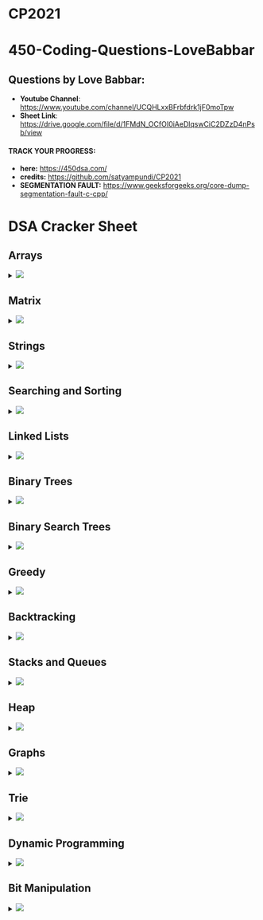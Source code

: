 # CP2021
# 450-Coding-Questions-LoveBabbar

## Questions by Love Babbar: 
- **Youtube Channel**: https://www.youtube.com/channel/UCQHLxxBFrbfdrk1jF0moTpw 
- **Sheet Link**: https://drive.google.com/file/d/1FMdN_OCfOI0iAeDlqswCiC2DZzD4nPsb/view

<!--
<h2 id="index">Index :</h2>
<ol>
    <li><a href="#array"> Arrays</a></li>
    <li><a href="#matrix"> Matrix</a></li>
    <li><a href="#string"> Strings</a></li>
    <li><a href="#sns"> Searching & Sorting</a></li>
    <li><a href="#linkedlist"> LinkedList</a></li>
    <li><a href="#binarytrees"> Binary Trees</a></li>
    <li><a href="#bst"> Binary Search Trees</a></li>
    <li><a href="#greedy"> Greedy</a></li>
    <li><a href="#backtracking"> BackTracking</a></li>
    <li><a href="#snq"> Stacks & Queues</a></li>
    <li><a href="#heap"> Heap</a></li>
    <li><a href="#graph"> Graph</a></li>
    <li><a href="#trie"> Trie</a></li>
    <li><a href="#dp"> Dynamic Programming</a></li>
    <li><a href="#bm"> Bit Manipulation</a></li>
</ol>

` Recommended: Please solve it on “PRACTICE ” first, before moving on to the solution. `

-->

#### TRACK YOUR PROGRESS: 
- **here:** https://450dsa.com/
- **credits:** https://github.com/satyampundi/CP2021
- **SEGMENTATION FAULT:** https://www.geeksforgeeks.org/core-dump-segmentation-fault-c-cpp/

# DSA Cracker Sheet

## Arrays

<details>

<summary><img id="array" src="https://img.shields.io/badge/Arrays-35-brightgreen?style=for-the-badge"></summary>


| Topic:              | Problem                                                                                              | Solutions        |
|:-------------------:|------------------------------------------------------------------------------------------------------|:----------------:|
| Array               | [Reverse the array](https://www.geeksforgeeks.org/write-a-program-to-reverse-an-array-or-string/)    |<a href="https://github.com/satyampundi/CP2021/blob/main/rev_arr.cpp"><img src="https://img.shields.io/badge/Solution-green"></a>|
| Array               | Find the maximum and minimum element in an array                                                     | <a href="https://github.com/satyampundi/CP2021/blob/main/find_Min_and_Max.cpp"><img src="https://img.shields.io/badge/Solution-green"></a>|
| Array               | Find the "Kth" max and min element of an array                                                       | <a href="https://github.com/satyampundi/CP2021/blob/main/KthSmallAndLarge.cpp"><img src="https://img.shields.io/badge/Solution-green"></a>      |
| Array               | Given an array which consists of only 0, 1 and 2. Sort the array without using any sorting algo      | <a href="https://github.com/satyampundi/CP2021/blob/main/0%2C1%2C2%20arr_Sort.cpp"><img src="https://img.shields.io/badge/Solution-green"></a>   |
| Array               | Move all the negative elements to one side of the array                                              | <a href="https://github.com/satyampundi/CP2021/blob/main/inPlaceMovAllNeg.cpp"><img src="https://img.shields.io/badge/Solution-green"> </a>    |
| Array               | Find the Union and Intersection of the two sorted arrays.                                            | <a
 href="https://github.com/satyampundi/CP2021/blob/main/intersection.cpp"><img src="https://img.shields.io/badge/Solution-green"> </a>    |
| Array               | Write a program to cyclically rotate an array by one.                                                |  <a
 href="https://github.com/satyampundi/CP2021/blob/main/leftAndRightRotate.cpp"><img src="https://img.shields.io/badge/Solution-green"> </a>     |
| Array               | find Largest sum contiguous Subarray [V. IMP]                                                        | <->              |
| Array               | Minimise the maximum difference between heights [V.IMP]                                              | <->              |
| Array               | Minimum no. of Jumps to reach end of an array                                                        | <->              |
| Array               | find duplicate in an array of N+1 Integers                                                           | <->              |
| Array               | Merge 2 sorted arrays without using Extra space.                                                     | <->              |
| Array               | Kadane's Algo [V.V.V.V.V IMP]                                                                        | <->              |
| Array               | Merge Intervals                                                                                      | <->              |
| Array               | Next Permutation                                                                                     | <->              |
| Array               | Count Inversion                                                                                      | <->              |
| Array               | Best time to buy and Sell stock                                                                      | <->              |
| Array               | find all pairs on integer array whose sum is equal to given number                                   | <->              |
| Array               | find common elements In 3 sorted arrays                                                              | <->              |
| Array               | Rearrange the array in alternating positive and negative items with O(1) extra space                 | <->              |
| Array               | Find if there is any subarray with sum equal to 0                                                    | <->              |
| Array               | Find factorial of a large number                                                                     | <->              |
| Array               | find maximum product subarray                                                                        | <->              |
| Array               | Find longest coinsecutive subsequence                                                                | <->              |
| Array               | Given an array of size n and a number k, fin all elements that appear more than " n/k " times.       | <->              |
| Array               | Maximum profit by buying and selling a share atmost twice                                            | <->              |
| Array               | Find whether an array is a subset of another array                                                   | <->              |
| Array               | Find the triplet that sum to a given value                                                           | <->              |
| Array               | Trapping Rain water problem                                                                          | <->              |
| Array               | Chocolate Distribution problem                                                                       | <->              |
| Array               | Smallest Subarray with sum greater than a given value                                                | <->              |
| Array               | Three way partitioning of an array around a given value                                              | <->              |
| Array               | Minimum swaps required bring elements less equal K together                                          | <->              |
| Array               | Minimum no. of operations required to make an array palindrome                                       | <->              |
| Array               | Median of 2 sorted arrays of equal size                                                              | <->              |
| Array               | Median of 2 sorted arrays of different size                                                          | <->              |

</details>

## Matrix

<details>

<summary><img id="matrix" src="https://img.shields.io/badge/Matrix-10-yellow?style=for-the-badge"></summary>

| Topic:              | Problem                                                                                              | Solutions        |
|:-------------------:|------------------------------------------------------------------------------------------------------|:----------------:|
| Matrix              | Spiral traversal on a Matrix                                                                         | <->              |
| Matrix              | Search an element in a matriix                                                                       | <->              |
| Matrix              | Find median in a row wise sorted matrix                                                              | <->              |
| Matrix              | Find row with maximum no. of 1's                                                                     | <->              |
| Matrix              | Print elements in sorted order using row-column wise sorted matrix                                   | <->              |
| Matrix              | Maximum size rectangle                                                                               | <->              |
| Matrix              | Find a specific pair in matrix                                                                       | <->              |
| Matrix              | Rotate matrix by 90 degrees                                                                          | <->              |
| Matrix              | Kth smallest element in a row-cpumn wise sorted matrix                                               | <->              |
| Matrix              | Common elements in all rows of a given matrix                                                        | <->              |

</details>

## Strings

<details>

<summary><img id="string" src="https://img.shields.io/badge/String-42-orange?style=for-the-badge"></summary>

| Topic:              | Problem                                                                                              | Solutions        |
|:-------------------:|------------------------------------------------------------------------------------------------------|:----------------:|
| String              | Reverse a String                                                                                     | <->              |
| String              | Check whether a String is Palindrome or not                                                          | <->              |
| String              | Find Duplicate characters in a string                                                                | <->              |
| String              | Why strings are immutable in Java?                                                                   | <->              |
| String              | Write a Code to check whether one string is a rotation of another                                    | <->              |
| String              | Write a Program to check whether a string is a valid shuffle of two strings or not                   | <->              |
| String              | Count and Say problem                                                                                | <->              |
| String              | Write a program to find the longest Palindrome in a string.[ Longest palindromic Substring]          | <->              |
| String              | Find Longest Recurring Subsequence in String                                                         | <->              |
| String              | Print all Subsequences of a string.                                                                  | <->              |
| String              | Print all the permutations of the given string                                                       | <->              |
| String              | Split the Binary string into two substring with equal 0’s and 1’s                                    | <->              |
| String              | Word Wrap Problem [VERY IMP].                                                                        | <->              |
| String              | EDIT Distance [Very Imp]                                                                             | <->              |
| String              | Find next greater number with same set of digits. [Very Very IMP]                                    | <->              |
| String              | Balanced Parenthesis problem.[Imp]                                                                   | <->              |
| String              | Word break Problem[ Very Imp]                                                                        | <->              |
| String              | Rabin Karp Algo                                                                                      | <->              |
| String              | KMP Algo                                                                                             | <->              |
| String              | Convert a Sentence into its equivalent mobile numeric keypad sequence.                               | <->              |
| String              | Minimum number of bracket reversals needed to make an expression balanced.                           | <->              |
| String              | Count All Palindromic Subsequence in a given String.                                                 | <->              |
| String              | Count of number of given string in 2D character array                                                | <->              |
| String              | Search a Word in a 2D Grid of characters.                                                            | <->              |
| String              | Boyer Moore Algorithm for Pattern Searching.                                                         | <->              |
| String              | Converting Roman Numerals to Decimal                                                                 | <->              |
| String              | Longest Common Prefix                                                                                | <->              |
| String              | Number of flips to make binary string alternate                                                      | <->              |
| String              | Find the first repeated word in string.                                                              | <->              |
| String              | Minimum number of swaps for bracket balancing.                                                       | <->              |
| String              | Find the longest common subsequence between two strings.                                             | <->              |
| String              | Program to generate all possible valid IP addresses from given  string.                              | <->              |
| String              | Write a program tofind the smallest window that contains all characters of string itself.            | <->              |
| String              | Rearrange characters in a string such that no two adjacent are same                                  | <->              |
| String              | Minimum characters to be added at front to make string palindrome                                    | <->              |
| String              | Given a sequence of words, print all anagrams together                                               | <->              |
| String              | Find the smallest window in a string containing all characters of another string                     | <->              |
| String              | Recursively remove all adjacent duplicates                                                           | <->              |
| String              | String matching where one string contains wildcard characters                                        | <->              |
| String              | Function to find Number of customers who could not get a computer                                    | <->              |
| String              | Transform One String to Another using Minimum Number of Given Operation                              | <->              |
| String              | Check if two given strings are isomorphic to each other                                              | <->              |
| String              | Recursively print all sentences that can be formed from list of word lists                           | <->              |

</details>

## Searching and Sorting

<details>

<summary><img id="sns" src="https://img.shields.io/badge/Searching_&_Sorting-36-red?style=for-the-badge"></summary>

| Topic:              | Problem                                                                                              | Solutions        |
|:-------------------:|------------------------------------------------------------------------------------------------------|:----------------:|
| Searching & Sorting | Find first and last positions of an element in a sorted array                                        | <->              |
| Searching & Sorting | Find a Fixed Point (Value equal to index) in a given array                                           | <->              |
| Searching & Sorting | Search in a rotated sorted array                                                                     | <->              |
| Searching & Sorting | square root of an integer                                                                            | <->              |
| Searching & Sorting | Maximum and minimum of an array using minimum number of comparisons                                  | <->              |
| Searching & Sorting | Optimum location of point to minimize total distance                                                 | <->              |
| Searching & Sorting | Find the repeating and the missing                                                                   | <->              |
| Searching & Sorting | find majority element                                                                                | <->              |
| Searching & Sorting | Searching in an array where adjacent differ by at most k                                             | <->              |
| Searching & Sorting | find a pair with a given difference                                                                  | <->              |
| Searching & Sorting | find four elements that sum to a given value                                                         | <->              |
| Searching & Sorting | maximum sum such that no 2 elements are adjacent                                                     | <->              |
| Searching & Sorting | Count triplet with sum smaller than a given value                                                    | <->              |
| Searching & Sorting | merge 2 sorted arrays                                                                                | <->              |
| Searching & Sorting | print all subarrays with 0 sum                                                                       | <->              |
| Searching & Sorting | Product array Puzzle                                                                                 | <->              |
| Searching & Sorting | Sort array according to count of set bits                                                            | <->              |
| Searching & Sorting | minimum no. of swaps required to sort the array                                                      | <->              |
| Searching & Sorting | Bishu and Soldiers                                                                                   | <->              |
| Searching & Sorting | Rasta and Kheshtak                                                                                   | <->              |
| Searching & Sorting | Kth smallest number again                                                                            | <->              |
| Searching & Sorting | Find pivot element in a sorted array                                                                 | <->              |
| Searching & Sorting | K-th Element of Two Sorted Arrays                                                                    | <->              |
| Searching & Sorting | Aggressive cows                                                                                      | <->              |
| Searching & Sorting | Book Allocation Problem                                                                              | <->              |
| Searching & Sorting | EKOSPOJ:                                                                                             | <->              |
| Searching & Sorting | Job Scheduling Algo                                                                                  | <->              |
| Searching & Sorting | Missing Number in AP                                                                                 | <->              |
| Searching & Sorting | Smallest number with atleastn trailing zeroes infactorial                                            | <->              |
| Searching & Sorting | Painters Partition Problem:                                                                          | <->              |
| Searching & Sorting | ROTI-Prata SPOJ                                                                                      | <->              |
| Searching & Sorting | DoubleHelix SPOJ                                                                                     | <->              |
| Searching & Sorting | Subset Sums                                                                                          | <->              |
| Searching & Sorting | Findthe inversion count                                                                              | <->              |
| Searching & Sorting | Implement Merge-sort in-place                                                                        | <->              |
| Searching & Sorting | Partitioning and Sorting Arrays with Many Repeated Entries                                           | <->              |

</details>

## Linked Lists

<details>

<summary><img id="linkedlist" src="https://img.shields.io/badge/Linked_List-36-blue?style=for-the-badge"></summary>

| Topic:              | Problem                                                                                              | Solutions        |
|:-------------------:|------------------------------------------------------------------------------------------------------|:----------------:|
| LinkedList          | Write a Program to reverse the Linked List. (Both Iterative and recursive)                           | <->              |
| LinkedList          | Reverse a Linked List in group of Given Size. [Very Imp]                                             | <->              |
| LinkedList          | Write a program to Detect loop in a linked list.                                                     | <->              |
| LinkedList          | Write a program to Delete loop in a linked list.                                                     | <->              |
| LinkedList          | Find the starting point of the loop.                                                                 | <->              |
| LinkedList          | Remove Duplicates in a sorted Linked List.                                                           | <->              |
| LinkedList          | Remove Duplicates in a Un-sorted Linked List.                                                        | <->              |
| LinkedList          | Write a Program to Move the last element to Front in a Linked List.                                  | <->              |
| LinkedList          | Add “1” to a number represented as a Linked List.                                                    | <->              |
| LinkedList          | Add two numbers represented by linked lists.                                                         | <->              |
| LinkedList          | Intersection of two Sorted Linked List.                                                              | <->              |
| LinkedList          | Intersection Point of two Linked Lists.                                                              | <->              |
| LinkedList          | Merge Sort For Linked lists.[Very Important]                                                         | <->              |
| LinkedList          | Quicksort for Linked Lists.[Very Important]                                                          | <->              |
| LinkedList          | Find the middle Element of a linked list.                                                            | <->              |
| LinkedList          | Check if a linked list is a circular linked list.                                                    | <->              |
| LinkedList          | Split a Circular linked list into two halves.                                                        | <->              |
| LinkedList          | Write a Program to check whether the Singly Linked list is a palindrome or not.                      | <->              |
| LinkedList          | Deletion from a Circular Linked List.                                                                | <->              |
| LinkedList          | Reverse a Doubly Linked list.                                                                        | <->              |
| LinkedList          | Find pairs with a given sum in a DLL.                                                                | <->              |
| LinkedList          | Count triplets in a sorted DLL whose sum is equal to given value “X”.                                | <->              |
| LinkedList          | Sort a “k”sorted Doubly Linked list.[Very IMP]                                                       | <->              |
| LinkedList          | Rotate DoublyLinked list by N nodes.                                                                 | <->              |
| LinkedList          | Rotate a Doubly Linked list in group of Given Size.[Very IMP]                                        | <->              |
| LinkedList          | Can we reverse a linked list in less than O(n) ?                                                     | <->              |
| LinkedList          | Why Quicksort is preferred for. Arrays and Merge Sort for LinkedLists ?                              | <->              |
| LinkedList          | Flatten a Linked List                                                                                | <->              |
| LinkedList          | Sort a LL of 0's, 1's and 2's                                                                        | <->              |
| LinkedList          | Clone a linked list with next and random pointer                                                     | <->              |
| LinkedList          | Merge K sorted Linked list                                                                           | <->              |
| LinkedList          | Multiply 2 no. represented by LL                                                                     | <->              |
| LinkedList          | Delete nodes which have a greater value on right side                                                | <->              |
| LinkedList          | Segregate even and odd nodes in a Linked List                                                        | <->              |
| LinkedList          | Program for n’th node from the end of a Linked List                                                  | <->              |
| LinkedList          | Find the first non-repeating character from a stream of characters                                   | <->              |

</details>

## Binary Trees

<details>

<summary><img id="binarytrees" src="https://img.shields.io/badge/Binary_Trees-35-bluevoilet?style=for-the-badge"></summary>

| Topic:              | Problem                                                                                              | Solutions        |
|:-------------------:|------------------------------------------------------------------------------------------------------|:----------------:|
| Binary Trees        | level order traversal                                                                                | <->              |
| Binary Trees        | Reverse Level Order traversal                                                                        | <->              |
| Binary Trees        | Height of a tree                                                                                     | <->              |
| Binary Trees        | Diameter of a tree                                                                                   | <->              |
| Binary Trees        | Mirror of a tree                                                                                     | <->              |
| Binary Trees        | Inorder Traversal of a tree both using recursion and Iteration                                       | <->              |
| Binary Trees        | Preorder Traversal of a tree both using recursion and Iteration                                      | <->              |
| Binary Trees        | Postorder Traversal of a tree both using recursion and Iteration                                     | <->              |
| Binary Trees        | Left View of a tree                                                                                  | <->              |
| Binary Trees        | Right View of Tree                                                                                   | <->              |
| Binary Trees        | Top View of a tree                                                                                   | <->              |
| Binary Trees        | Bottom View of a tree                                                                                | <->              |
| Binary Trees        | Zig-Zag traversal of a binary tree                                                                   | <->              |
| Binary Trees        | Check if a tree is balanced or not                                                                   | <->              |
| Binary Trees        | Diagnol Traversal of a Binary tree                                                                   | <->              |
| Binary Trees        | Boundary traversal of a Binary tree                                                                  | <->              |
| Binary Trees        | Construct Binary Tree from String with Bracket Representation                                        | <->              |
| Binary Trees        | Convert Binary tree into Doubly Linked List                                                          | <->              |
| Binary Trees        | Convert Binary tree into Sum tree                                                                    | <->              |
| Binary Trees        | Construct Binary tree from Inorder and preorder traversal                                            | <->              |
| Binary Trees        | Find minimum swaps required to convert a Binary tree into BST                                        | <->              |
| Binary Trees        | Check if Binary tree is Sum tree or not                                                              | <->              |
| Binary Trees        | Check if all leaf nodes are at same level or not                                                     | <->              |
| Binary Trees        | Check if a Binary Tree contains duplicate subtrees of size 2 or more [ IMP ]                         | <->              |
| Binary Trees        | Check if 2 trees are mirror or not                                                                   | <->              |
| Binary Trees        | Sum of Nodes on the Longest path from root to leaf node                                              | <->              |
| Binary Trees        | Check if given graph is tree or not.  [ IMP ]                                                        | <->              |
| Binary Trees        | Find Largest subtree sum in a tree                                                                   | <->              |
| Binary Trees        | Maximum Sum of nodes in Binary tree such that no two are adjacent                                    | <->              |
| Binary Trees        | Print all "K" Sum paths in a Binary tree                                                             | <->              |
| Binary Trees        | Find LCA in a Binary tree                                                                            | <->              |
| Binary Trees        | Find distance between 2 nodes in a Binary tree                                                       | <->              |
| Binary Trees        | Kth Ancestor of node in a Binary tree                                                                | <->              |
| Binary Trees        | Find all Duplicate subtrees in a Binary tree [ IMP ]                                                 | <->              |
| Binary Trees        | Tree Isomorphism Problem                                                                             | <->              |

</details>

## Binary Search Trees

<details>

<summary><img id="bst" src="https://img.shields.io/badge/Binary_Search_Trees-22-yellowgreen?style=for-the-badge"></summary>

| Topic:              | Problem                                                                                              | Solutions        |
|:-------------------:|------------------------------------------------------------------------------------------------------|:----------------:|
| Binary Search Trees | Fina a value in a BST                                                                                | <->              |
| Binary Search Trees | Deletion of a node in a BST                                                                          | <->              |
| Binary Search Trees | Find min and max value in a BST                                                                      | <->              |
| Binary Search Trees | Find inorder successor and inorder predecessor in a BST                                              | <->              |
| Binary Search Trees | Check if a tree is a BST or not                                                                      | <->              |
| Binary Search Trees | Populate Inorder successor of all nodes                                                              | <->              |
| Binary Search Trees | Find LCA  of 2 nodes in a BST                                                                        | <->              |
| Binary Search Trees | Construct BST from preorder traversal                                                                | <->              |
| Binary Search Trees | Convert Binary tree into BST                                                                         | <->              |
| Binary Search Trees | Convert a normal BST into a Balanced BST                                                             | <->              |
| Binary Search Trees | Merge two BST [ V.V.V>IMP ]                                                                          | <->              |
| Binary Search Trees | Find Kth largest element in a BST                                                                    | <->              |
| Binary Search Trees | Find Kth smallest element in a BST                                                                   | <->              |
| Binary Search Trees | Count pairs from 2 BST whose sum is equal to given value "X"                                         | <->              |
| Binary Search Trees | Find the median of BST in O(n) time and O(1) space                                                   | <->              |
| Binary Search Trees | Count BST ndoes that lie in a given range                                                            | <->              |
| Binary Search Trees | Replace every element with the least greater element on its right                                    | <->              |
| Binary Search Trees | Given "n" appointments, find the conflicting appointments                                            | <->              |
| Binary Search Trees | Check preorder is valid or not                                                                       | <->              |
| Binary Search Trees | Check whether BST contains Dead end                                                                  | <->              |
| Binary Search Trees | Largest BST in a Binary Tree [ V.V.V.V.V IMP ]                                                       | <->              |
| Binary Search Trees | Flatten BST to sorted list                                                                           | <->              |

</details>

## Greedy

<details>

<summary><img id="greedy" src="https://img.shields.io/badge/Greedy-35-green?style=for-the-badge"> </summary>

| Topic:              | Problem                                                                                              | Solutions        |
|:-------------------:|------------------------------------------------------------------------------------------------------|:----------------:|
| Greedy              | Activity Selection Problem                                                                           | <->              |
| Greedy              | Job SequencingProblem                                                                                | <->              |
| Greedy              | Huffman Coding                                                                                       | <->              |
| Greedy              | Water Connection Problem                                                                             | <->              |
| Greedy              | Fractional Knapsack Problem                                                                          | <->              |
| Greedy              | Greedy Algorithm to find Minimum number of Coins                                                     | <->              |
| Greedy              | Maximum trains for which stoppage can be provided                                                    | <->              |
| Greedy              | Minimum Platforms Problem                                                                            | <->              |
| Greedy              | Buy Maximum Stocks if i stocks can be bought on i-th day                                             | <->              |
| Greedy              | Find the minimum and maximum amount to buy all N candies                                             | <->              |
| Greedy              | Minimize Cash Flow among a given set of friends who have borrowed money from each other              | <->              |
| Greedy              | Minimum Cost to cut a board into squares                                                             | <->              |
| Greedy              | Check if it is possible to survive on Island                                                         | <->              |
| Greedy              | Find maximum meetings in one room                                                                    | <->              |
| Greedy              | Maximum product subset of an array                                                                   | <->              |
| Greedy              | Maximize array sum after K negations                                                                 | <->              |
| Greedy              | Maximize the sum of arr[i]*i                                                                         | <->              |
| Greedy              | Maximum sum of absolute difference of an array                                                       | <->              |
| Greedy              | Maximize sum of consecutive differences in a circular array                                          | <->              |
| Greedy              | Minimum sum of absolute difference of pairs of two arrays                                            | <->              |
| Greedy              | Program for Shortest Job First (or SJF) CPU Scheduling                                               | <->              |
| Greedy              | Program for Least Recently Used (LRU) Page Replacement algorithm                                     | <->              |
| Greedy              | Smallest subset with sum greater than all other elements                                             | <->              |
| Greedy              | Chocolate Distribution Problem                                                                       | <->              |
| Greedy              | DEFKIN -Defense of a Kingdom                                                                         | <->              |
| Greedy              | DIEHARD -DIE HARD                                                                                    | <->              |
| Greedy              | GERGOVIA -Wine trading in Gergovia                                                                   | <->              |
| Greedy              | Picking Up Chicks                                                                                    | <->              |
| Greedy              | CHOCOLA –Chocolate                                                                                   | <->              |
| Greedy              | ARRANGE -Arranging Amplifiers                                                                        | <->              |
| Greedy              | K Centers Problem                                                                                    | <->              |
| Greedy              | Minimum Cost of ropes                                                                                | <->              |
| Greedy              | Find smallest number with given number of digits and sum of digits                                   | <->              |
| Greedy              | Rearrange characters in a string such that no two adjacent are same                                  | <->              |
| Greedy              | Find maximum sum possible equal sum of three stacks                                                  | <->              |

</details>

## Backtracking

<details>

<summary><img id="backtracking" src="https://img.shields.io/badge/Back_Tracking-19-yellow?style=for-the-badge"> </summary>

| Topic:              | Problem                                                                                              | Solutions        |
|:-------------------:|------------------------------------------------------------------------------------------------------|:----------------:|
| BackTracking        | Rat in a maze Problem                                                                                | <->              |
| BackTracking        | Printing all solutions in N-Queen Problem                                                            | <->              |
| BackTracking        | Word Break Problem using Backtracking                                                                | <->              |
| BackTracking        | Remove Invalid Parentheses                                                                           | <->              |
| BackTracking        | Sudoku Solver                                                                                        | <->              |
| BackTracking        | m Coloring Problem                                                                                   | <->              |
| BackTracking        | Print all palindromic partitions of a string                                                         | <->              |
| BackTracking        | Subset Sum Problem                                                                                   | <->              |
| BackTracking        | The Knight’s tour problem                                                                            | <->              |
| BackTracking        | Tug of War                                                                                           | <->              |
| BackTracking        | Find shortest safe route in a path with landmines                                                    | <->              |
| BackTracking        | Combinational Sum                                                                                    | <->              |
| BackTracking        | Find Maximum number possible by doing at-most K swaps                                                | <->              |
| BackTracking        | Print all permutations of a string                                                                   | <->              |
| BackTracking        | Find if there is a path of more than k length from a source                                          | <->              |
| BackTracking        | Longest Possible Route in a Matrix with Hurdles                                                      | <->              |
| BackTracking        | Print all possible paths from top left to bottom right of a mXn matrix                               | <->              |
| BackTracking        | Partition of a set intoK subsets with equal sum                                                      | <->              |
| BackTracking        | Find the K-th Permutation Sequence of first N natural numbers                                        | <->              |

</details>

## Stacks and Queues

<details>

<summary><img id="snq" src="https://img.shields.io/badge/Stacks_&_Queues-38-red?style=for-the-badge"> </summary>

| Topic:              | Problem                                                                                              | Solutions        |
|:-------------------:|------------------------------------------------------------------------------------------------------|:----------------:|
| Stacks & Queues     | Implement Stack from Scratch                                                                         | <->              |
| Stacks & Queues     | Implement Queue from Scratch                                                                         | <->              |
| Stacks & Queues     | Implement 2 stack in an array                                                                        | <->              |
| Stacks & Queues     | find the middle element of a stack                                                                   | <->              |
| Stacks & Queues     | Implement "N" stacks in an Array                                                                     | <->              |
| Stacks & Queues     | Check the expression has valid or Balanced parenthesis or not.                                       | <->              |
| Stacks & Queues     | Reverse a String using Stack                                                                         | <->              |
| Stacks & Queues     | Design a Stack that supports getMin() in O(1) time and O(1) extra space.                             | <->              |
| Stacks & Queues     | Find the next Greater element                                                                        | <->              |
| Stacks & Queues     | The celebrity Problem                                                                                | <->              |
| Stacks & Queues     | Arithmetic Expression evaluation                                                                     | <->              |
| Stacks & Queues     | Evaluation of Postfix expression                                                                     | <->              |
| Stacks & Queues     | Implement a method to insert an element at its bottom without using any other data structure.        | <->              |
| Stacks & Queues     | Reverse a stack using recursion                                                                      | <->              |
| Stacks & Queues     | Sort a Stack using recursion                                                                         | <->              |
| Stacks & Queues     | Merge Overlapping Intervals                                                                          | <->              |
| Stacks & Queues     | Largest rectangular Area in Histogram                                                                | <->              |
| Stacks & Queues     | Length of the Longest Valid Substring                                                                | <->              |
| Stacks & Queues     | Expression contains redundant bracket or not                                                         | <->              |
| Stacks & Queues     | Implement Stack using Queue                                                                          | <->              |
| Stacks & Queues     | Implement Stack using Deque                                                                          | <->              |
| Stacks & Queues     | Stack Permutations (Check if an array is stack permutation of other)                                 | <->              |
| Stacks & Queues     | Implement Queue using Stack                                                                          | <->              |
| Stacks & Queues     | Implement "n" queue in an array                                                                      | <->              |
| Stacks & Queues     | Implement a Circular queue                                                                           | <->              |
| Stacks & Queues     | LRU Cache Implementationa                                                                            | <->              |
| Stacks & Queues     | Reverse a Queue using recursion                                                                      | <->              |
| Stacks & Queues     | Reverse the first “K” elements of a queue                                                            | <->              |
| Stacks & Queues     | Interleave the first half of the queue with second half                                              | <->              |
| Stacks & Queues     | Find the first circular tour that visits all Petrol Pumps                                            | <->              |
| Stacks & Queues     | Minimum time required to rot all oranges                                                             | <->              |
| Stacks & Queues     | Distance of nearest cell having 1 in a binary matrix                                                 | <->              |
| Stacks & Queues     | First negative integer in every window of size “k”                                                   | <->              |
| Stacks & Queues     | Check if all levels of two trees are anagrams or not.                                                | <->              |
| Stacks & Queues     | Sum of minimum and maximum elements of all subarrays of size “k”.                                    | <->              |
| Stacks & Queues     | Minimum sum of squares of character counts in a given string after removing “k” characters.          | <->              |
| Stacks & Queues     | Queue based approach or first non-repeating character in a stream.                                   | <->              |
| Stacks & Queues     | Next Smaller Element                                                                                 | <->              |

</details>

## Heap

<details>

<summary><img id="heap" src="https://img.shields.io/badge/Heap-18-orange?style=for-the-badge"></summary>

| Topic:              | Problem                                                                                              | Solutions        |
|:-------------------:|------------------------------------------------------------------------------------------------------|:----------------:|
| Heap                | Implement a Maxheap/MinHeap using arrays and recursion.                                              | <->              |
| Heap                | Sort an Array using heap. (HeapSort)                                                                 | <->              |
| Heap                | Maximum of all subarrays of size k.                                                                  | <->              |
| Heap                | “k” largest element in an array                                                                      | <->              |
| Heap                | Kth smallest and largest element in an unsorted array                                                | <->              |
| Heap                | Merge “K” sorted arrays. [ IMP ]                                                                     | <->              |
| Heap                | Merge 2 Binary Max Heaps                                                                             | <->              |
| Heap                | Kth largest sum continuous subarrays                                                                 | <->              |
| Heap                | Leetcode- reorganize strings                                                                         | <->              |
| Heap                | Merge “K” Sorted Linked Lists [V.IMP]                                                                | <->              |
| Heap                | Smallest range in “K” Lists                                                                          | <->              |
| Heap                | Median in a stream of Integers                                                                       | <->              |
| Heap                | Check if a Binary Tree is Heap                                                                       | <->              |
| Heap                | Connect “n” ropes with minimum cost                                                                  | <->              |
| Heap                | Convert BST to Min Heap                                                                              | <->              |
| Heap                | Convert min heap to max heap                                                                         | <->              |
| Heap                | Rearrange characters in a string such that no two adjacent are same.                                 | <->              |
| Heap                | Minimum sum of two numbers formed from digits of an array                                            | <->              |

</details>

## Graphs

<details>

<summary><img id="graph" src="https://img.shields.io/badge/Graph-44-orange?style=for-the-badge"></summary>

| Topic:              | Problem                                                                                              | Solutions        |
|:-------------------:|------------------------------------------------------------------------------------------------------|:----------------:|
| Graph               | Create a Graph, print it                                                                             | <->              |
| Graph               | Implement BFS algorithm                                                                              | <->              |
| Graph               | Implement DFS Algo                                                                                   | <->              |
| Graph               | Detect Cycle in Directed Graph using BFS/DFS Algo                                                    | <->              |
| Graph               | Detect Cycle in UnDirected Graph using BFS/DFS Algo                                                  | <->              |
| Graph               | Search in a Maze                                                                                     | <->              |
| Graph               | Minimum Step by Knight                                                                               | <->              |
| Graph               | flood fill algo                                                                                      | <->              |
| Graph               | Clone a graph                                                                                        | <->              |
| Graph               | Making wired Connections                                                                             | <->              |
| Graph               | word Ladder                                                                                          | <->              |
| Graph               | Dijkstra algo                                                                                        | <->              |
| Graph               | Implement Topological Sort                                                                           | <->              |
| Graph               | Minimum time taken by each job to be completed given by a Directed Acyclic Graph                     | <->              |
| Graph               | Find whether it is possible to finish all tasks or not from given dependencies                       | <->              |
| Graph               | Find the no. of Isalnds                                                                              | <->              |
| Graph               | Given a sorted Dictionary of an Alien Language, find order of characters                             | <->              |
| Graph               | Implement Kruksal’sAlgorithm                                                                         | <->              |
| Graph               | Implement Prim’s Algorithm                                                                           | <->              |
| Graph               | Total no. of Spanning tree in a graph                                                                | <->              |
| Graph               | Implement Bellman Ford Algorithm                                                                     | <->              |
| Graph               | Implement Floyd warshallAlgorithm                                                                    | <->              |
| Graph               | Travelling Salesman Problem                                                                          | <->              |
| Graph               | Graph ColouringProblem                                                                               | <->              |
| Graph               | Snake and Ladders Problem                                                                            | <->              |
| Graph               | Find bridge in a graph                                                                               | <->              |
| Graph               | Count Strongly connected Components(Kosaraju Algo)                                                   | <->              |
| Graph               | Check whether a graph is Bipartite or Not                                                            | <->              |
| Graph               | Detect Negative cycle in a graph                                                                     | <->              |
| Graph               | Longest path in a Directed Acyclic Graph                                                             | <->              |
| Graph               | Journey to the Moon                                                                                  | <->              |
| Graph               | Cheapest Flights Within K Stops                                                                      | <->              |
| Graph               | Oliver and the Game                                                                                  | <->              |
| Graph               | Water Jug problem using BFS                                                                          | <->              |
| Graph               | Water Jug problem using BFS                                                                          | <->              |
| Graph               | Find if there is a path of more thank length from a source                                           | <->              |
| Graph               | M-ColouringProblem                                                                                   | <->              |
| Graph               | Minimum edges to reverse o make path from source to destination                                      | <->              |
| Graph               | Paths to travel each nodes using each edge(Seven Bridges)                                            | <->              |
| Graph               | Vertex Cover Problem                                                                                 | <->              |
| Graph               | Chinese Postman or Route Inspection                                                                  | <->              |
| Graph               | Number of Triangles in a Directed and Undirected Graph                                               | <->              |
| Graph               | Minimise the cashflow among a given set of friends who have borrowed money from each other           | <->              |
| Graph               | Two Clique Problem                                                                                   | <->              |

</details>

## Trie

<details>

<summary><img id="trie" src="https://img.shields.io/badge/Trie-06-blue?style=for-the-badge"></summary>

| Topic:              | Problem                                                                                              | Solutions        |
|:-------------------:|------------------------------------------------------------------------------------------------------|:----------------:|
| Trie                | Construct a trie from scratch                                                                        | <->              |
| Trie                | Find shortest unique prefix for every word in a given list                                           | <->              |
| Trie                | Word Break Problem \| (Trie solution)                                                                | <->              |
| Trie                | Given a sequence of words, print all anagrams together                                               | <->              |
| Trie                | Implement a Phone Directory                                                                          | <->              |
| Trie                | Print unique rows in a given boolean matrix                                                          | <->              |

</details>

## Dynamic Programming

<details>

<summary><img id="dp" src="https://img.shields.io/badge/ Dynamic_Programming-60-ff69b4?style=for-the-badge"></summary>

| Topic:              | Problem                                                                                              | Solutions        |
|:-------------------:|------------------------------------------------------------------------------------------------------|:----------------:|
| Dynamic Programming | Coin ChangeProblem                                                                                   | <->              |
| Dynamic Programming | Knapsack Problem                                                                                     | <->              |
| Dynamic Programming | Binomial CoefficientProblem                                                                          | <->              |
| Dynamic Programming | Permutation CoefficientProblem                                                                       | <->              |
| Dynamic Programming | Program for nth Catalan Number                                                                       | <->              |
| Dynamic Programming | Matrix Chain Multiplication                                                                          | <->              |
| Dynamic Programming | Edit Distance                                                                                        | <->              |
| Dynamic Programming | Subset Sum Problem                                                                                   | <->              |
| Dynamic Programming | Friends Pairing Problem                                                                              | <->              |
| Dynamic Programming | Gold Mine Problem                                                                                    | <->              |
| Dynamic Programming | Assembly Line SchedulingProblem                                                                      | <->              |
| Dynamic Programming | Painting the Fenceproblem                                                                            | <->              |
| Dynamic Programming | Maximize The Cut Segments                                                                            | <->              |
| Dynamic Programming | Longest Common Subsequence                                                                           | <->              |
| Dynamic Programming | Longest Repeated Subsequence                                                                         | <->              |
| Dynamic Programming | Longest Increasing Subsequence                                                                       | <->              |
| Dynamic Programming | Space Optimized Solution of LCS                                                                      | <->              |
| Dynamic Programming | LCS (Longest Common Subsequence) of three strings                                                    | <->              |
| Dynamic Programming | Maximum Sum Increasing Subsequence                                                                   | <->              |
| Dynamic Programming | Count all subsequences having product less than K                                                    | <->              |
| Dynamic Programming | Longest subsequence such that difference between adjacent is one                                     | <->              |
| Dynamic Programming | Maximum subsequence sum such that no three are consecutive                                           | <->              |
| Dynamic Programming | Egg Dropping Problem                                                                                 | <->              |
| Dynamic Programming | Maximum Length Chain of Pairs                                                                        | <->              |
| Dynamic Programming | Maximum size square sub-matrix with all 1s                                                           | <->              |
| Dynamic Programming | Maximum sum of pairs with specific difference                                                        | <->              |
| Dynamic Programming | Min Cost PathProblem                                                                                 | <->              |
| Dynamic Programming | Maximum difference of zeros and ones in binary string                                                | <->              |
| Dynamic Programming | Minimum number of jumps to reach end                                                                 | <->              |
| Dynamic Programming | Minimum cost to fill given weight in a bag                                                           | <->              |
| Dynamic Programming | Minimum removals from array to make max –min <= K                                                    | <->              |
| Dynamic Programming | Longest Common Substring                                                                             | <->              |
| Dynamic Programming | Count number of ways to reacha given score in a game                                                 | <->              |
| Dynamic Programming | Count Balanced Binary Trees of Height h                                                              | <->              |
| Dynamic Programming | LargestSum Contiguous Subarray [V>V>V>V IMP ]                                                        | <->              |
| Dynamic Programming | Smallest sum contiguous subarray                                                                     | <->              |
| Dynamic Programming | Unbounded Knapsack (Repetition of items allowed)                                                     | <->              |
| Dynamic Programming | Word Break Problem                                                                                   | <->              |
| Dynamic Programming | Largest Independent Set Problem                                                                      | <->              |
| Dynamic Programming | Partition problem                                                                                    | <->              |
| Dynamic Programming | Longest Palindromic Subsequence                                                                      | <->              |
| Dynamic Programming | Count All Palindromic Subsequence in a given String                                                  | <->              |
| Dynamic Programming | Longest Palindromic Substring                                                                        | <->              |
| Dynamic Programming | Longest alternating subsequence                                                                      | <->              |
| Dynamic Programming | Weighted Job Scheduling                                                                              | <->              |
| Dynamic Programming | Coin game winner where every player has three choices                                                | <->              |
| Dynamic Programming | Count Derangements (Permutation such that no element appears in its original position) [ IMPORTANT ] | <->              |
| Dynamic Programming | Maximum profit by buying and selling a share at most twice [ IMP ]                                   | <->              |
| Dynamic Programming | Optimal Strategy for a Game                                                                          | <->              |
| Dynamic Programming | Optimal Binary Search Tree                                                                           | <->              |
| Dynamic Programming | Palindrome PartitioningProblem                                                                       | <->              |
| Dynamic Programming | Word Wrap Problem                                                                                    | <->              |
| Dynamic Programming | Mobile Numeric Keypad Problem [ IMP ]                                                                | <->              |
| Dynamic Programming | Boolean Parenthesization Problem                                                                     | <->              |
| Dynamic Programming | Largest rectangular sub-matrix whose sum is 0                                                        | <->              |
| Dynamic Programming | Largest area rectangular sub-matrix with equal number of 1’s and 0’s [ IMP ]                         | <->              |
| Dynamic Programming | Maximum sum rectangle in a 2D matrix                                                                 | <->              |
| Dynamic Programming | Maximum profit by buying and selling a share at most k times                                         | <->              |
| Dynamic Programming | Find if a string is interleaved of two other strings                                                 | <->              |
| Dynamic Programming | Maximum Length of Pair Chain                                                                         | <->              |

</details>

## Bit Manipulation

<details>

<summary><img id="bm" src="https://img.shields.io/badge/Bit_Manipulation-10-bluevoilet?style=for-the-badge"></summary>

| Topic:              | Problem                                                                                              | Solutions        |
|:-------------------:|------------------------------------------------------------------------------------------------------|:----------------:|
| Bit Manipulation    | Count set bits in an integer                                                                         | <->              |
| Bit Manipulation    | Find the two non-repeating elements in an array of repeating elements                                | <->              |
| Bit Manipulation    | Count number of bits to be flipped to convert A to B                                                 | <->              |
| Bit Manipulation    | Count total set bits in all numbers from 1 to n                                                      | <->              |
| Bit Manipulation    | Program to find whether a no is power of two                                                         | <->              |
| Bit Manipulation    | Find position of the only set bit                                                                    | <->              |
| Bit Manipulation    | Copy set bits in a range                                                                             | <->              |
| Bit Manipulation    | Divide two integers without using multiplication, division and mod operator                          | <->              |
| Bit Manipulation    | Calculate square of a number without using *, / and pow()                                            | <->              |
| Bit Manipulation    | Power Set                                                                                            | <->              |
